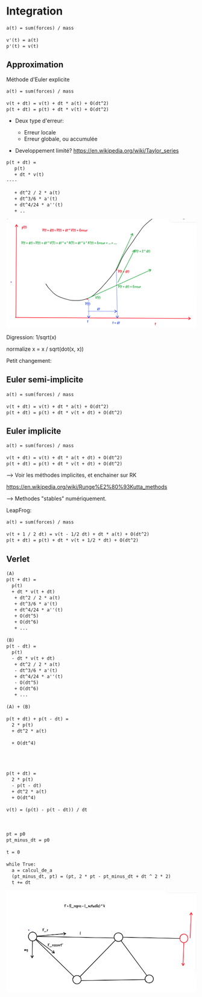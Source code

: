 # Integration

```
a(t) = sum(forces) / mass

v'(t) = a(t)
p'(t) = v(t)
```

## Approximation

Méthode d'Euler explicite

```
a(t) = sum(forces) / mass

v(t + dt) = v(t) + dt * a(t) + O(dt^2)
p(t + dt) = p(t) + dt * v(t) + O(dt^2)
```

- Deux type d'erreur:
  - Erreur locale
  - Erreur globale, ou accumulée

- Developpement limité? https://en.wikipedia.org/wiki/Taylor_series

```
p(t + dt) = 
   p(t)
   + dt * v(t)
----

   + dt^2 / 2 * a(t)
   + dt^3/6 * a'(t)
   + dt^4/24 * a''(t)
   + ..
```


![](assets/integration_schema.png)


Digression: 1/sqrt(x)

normalize x = x / sqrt(dot(x, x))

Petit changement:

## Euler semi-implicite

```
a(t) = sum(forces) / mass

v(t + dt) = v(t) + dt * a(t) + O(dt^2)
p(t + dt) = p(t) + dt * v(t + dt) + O(dt^2)
```

## Euler implicite

```
a(t) = sum(forces) / mass

v(t + dt) = v(t) + dt * a(t + dt) + O(dt^2)
p(t + dt) = p(t) + dt * v(t + dt) + O(dt^2)
```

--> Voir les méthodes implicites, et enchainer sur RK

https://en.wikipedia.org/wiki/Runge%E2%80%93Kutta_methods

--> Methodes "stables" numériquement.

LeapFrog:


```
a(t) = sum(forces) / mass

v(t + 1 / 2 dt) = v(t - 1/2 dt) + dt * a(t) + O(dt^2)
p(t + dt) = p(t) + dt * v(t + 1/2 * dt) + O(dt^2)
```

## Verlet

```
(A)
p(t + dt) =
  p(t)
  + dt * v(t + dt)
   + dt^2 / 2 * a(t)
   + dt^3/6 * a'(t)
   + dt^4/24 * a''(t)
   + O(dt^5)
   + O(dt^6)
   + ...

(B)
p(t - dt) = 
  p(t)
  - dt * v(t + dt)
   + dt^2 / 2 * a(t)
   - dt^3/6 * a'(t)
   + dt^4/24 * a''(t)
   - O(dt^5)
   + O(dt^6)
   + ...

(A) + (B)

p(t + dt) + p(t - dt) = 
  2 * p(t)
  + dt^2 * a(t)

  + O(dt^4)




p(t + dt) =
  2 * p(t)
  - p(t - dt)
  + dt^2 * a(t)
  + O(dt^4)

v(t) = (p(t) - p(t - dt)) / dt



pt = p0
pt_minus_dt = p0

t = 0

while True:
  a = calcul_de_a
  (pt_minus_dt, pt) = (pt, 2 * pt - pt_minus_dt + dt ^ 2 * 2)
  t += dt
```


![](assets/bridge_phisic.png)




